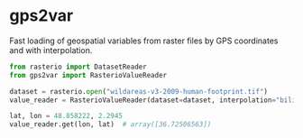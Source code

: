 # gps2var
Fast loading of geospatial variables from raster files by GPS coordinates and with interpolation.

```python
from rasterio import DatasetReader
from gps2var import RasterioValueReader

dataset = rasterio.open("wildareas-v3-2009-human-footprint.tif")
value_reader = RasterioValueReader(dataset=dataset, interpolation="bilinear")

lat, lon = 48.858222, 2.2945
value_reader.get(lon, lat)  # array([36.72506563])
```
